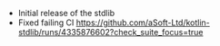 - Initial release of the stdlib
- Fixed failing CI https://github.com/aSoft-Ltd/kotlin-stdlib/runs/4335876602?check_suite_focus=true